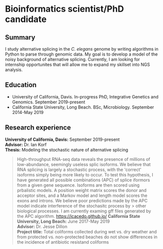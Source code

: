 # Bioinformatics scientist/PhD candidate

## Summary
I study alternative splicing in the _C. elegans_ genome by writing algorithms in Python to parse through genomic data. My goal is to develop a model of the noisy background of alternative splicing. Currently, I am looking for internship opportunites that will allow me to expand my skillset into NGS analysis.

## Education
+ University of California, Davis. In-progress PhD, Integrative Genetics and Genomics. September 2019-present
+ California State University, Long Beach. BSc, Microbiology. September 2014-May 2019

## Research experience
__University of California, Davis:__ September 2019-present<br>
__Advisor:__ Dr. Ian Korf<br>
__Thesis:__ Modeling the stochastic nature of alternative splicing<br>

> High-throughput RNA-seq data reveals the presence of millions of low-abundance, seemingly useless splic isoforms. We believe that RNA splicing is largely a stochastic process, with the 'correct' isoforms simply being more likely to occur. To test this hypothesis, I have generated all possible combinations (APC) of splice iformors from a given gene sequence. Isoforms are then scored using prbalistic models. A position weight matrix scores the donor and acceptor sites, and a Markov model and length model scores the exons and introns. We believe poor predictions made by the APC model indicate interference of the stochasitc process by > other biological processes. I am currently examing gff files generated by the APC algorithm.
https://icacedo.github.io/
__California State University, Long Beach:__ June 2017-May 2019<br>
__Advisor:__ Dr. Jesse Dillon<br>
__Project title:__ Total coliforms collected during wet vs. dry weather and from protected vs. non-protected beaches do not show differences in the incidence of antibiotic resistand coliforms<br>





